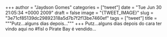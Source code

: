 
+++
author = "Jaydson Gomes"
categories = ["tweet"]
date = "Tue Jun 30 21:05:34 +0000 2009"
draft = false
image = "{TWEET_IMAGE}"
slug = "3e71cf85139dc29892318a5d7b7f2f13be7460ef"
tags = ["tweet"]
title = """Putz...alguns dias depois..."""
+++
Putz...alguns dias depois do cara ter vindo aqui no #fisl o Pirate Bay é vendido...
